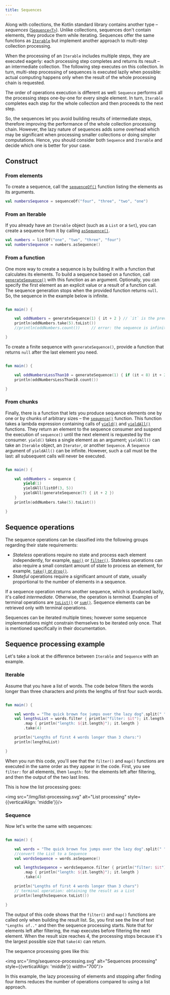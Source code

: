 ```yaml
---
title: Sequences
---
```



Along with collections, the Kotlin standard library contains another type – _sequences_ ([`Sequence<T>`](https://kotlinlang.org/api/latest/jvm/stdlib/kotlin.sequences/-sequence/index.html)).
Unlike collections, sequences don't contain elements, they produce them while iterating. 
Sequences offer the same functions as [`Iterable`](https://kotlinlang.org/api/latest/jvm/stdlib/kotlin.collections/-iterable/index.html)
but implement another approach to multi-step collection processing.

When the processing of an `Iterable` includes multiple steps, they are executed eagerly: each processing step completes
and returns its result – an intermediate collection. The following step executes on this collection. In turn, multi-step
processing of sequences is executed lazily when possible: actual computing happens only when the result of the whole
processing chain is requested. 

The order of operations execution is different as well: `Sequence` performs all the processing steps one-by-one for every
single element. In turn, `Iterable` completes each step for the whole collection and then proceeds to the next step. 

So, the sequences let you avoid building results of intermediate steps, therefore improving the performance of the whole
collection processing chain. However, the lazy nature of sequences adds some overhead which may be significant when
processing smaller collections or doing simpler computations. Hence, you should consider both `Sequence` and `Iterable`
and decide which one is better for your case.

## Construct

### From elements

To create a sequence, call the [`sequenceOf()`](https://kotlinlang.org/api/latest/jvm/stdlib/kotlin.sequences/sequence-of.html)
function listing the elements as its arguments.

```kotlin
val numbersSequence = sequenceOf("four", "three", "two", "one")
```

### From an Iterable

If you already have an `Iterable` object (such as a `List` or a `Set`), you can create a sequence from it by calling
[`asSequence()`](https://kotlinlang.org/api/latest/jvm/stdlib/kotlin.collections/as-sequence.html).

```kotlin
val numbers = listOf("one", "two", "three", "four")
val numbersSequence = numbers.asSequence()

```

### From a function

One more way to create a sequence is by building it with a function that calculates its elements.
To build a sequence based on a function, call [`generateSequence()`](https://kotlinlang.org/api/latest/jvm/stdlib/kotlin.sequences/generate-sequence.html)
with this function as an argument. Optionally, you can specify the first element as an explicit value or a result of a function call.
The sequence generation stops when the provided function returns `null`. So, the sequence in the example below is infinite.

```kotlin

fun main() {

    val oddNumbers = generateSequence(1) { it + 2 } // `it` is the previous element
    println(oddNumbers.take(5).toList())
    //println(oddNumbers.count())     // error: the sequence is infinite

}
```


To create a finite sequence with `generateSequence()`, provide a function that returns `null` after the last element you need.

```kotlin

fun main() {

    val oddNumbersLessThan10 = generateSequence(1) { if (it < 8) it + 2 else null }
    println(oddNumbersLessThan10.count())

}
```


### From chunks

Finally, there is a function that lets you produce sequence elements one by one or by chunks of arbitrary sizes – the
[`sequence()`](https://kotlinlang.org/api/latest/jvm/stdlib/kotlin.sequences/sequence.html) function.
This function takes a lambda expression containing calls of [`yield()`](https://kotlinlang.org/api/latest/jvm/stdlib/kotlin.sequences/-sequence-scope/yield.html)
and [`yieldAll()`](https://kotlinlang.org/api/latest/jvm/stdlib/kotlin.sequences/-sequence-scope/yield-all.html) functions.
They return an element to the sequence consumer and suspend the execution of `sequence()` until the next element is
requested by the consumer. `yield()` takes a single element as an argument; `yieldAll()` can take an `Iterable` object,
an `Iterator`, or another `Sequence`. A `Sequence` argument of `yieldAll()` can be infinite. However, such a call must be
the last: all subsequent calls will never be executed.

```kotlin

fun main() {

    val oddNumbers = sequence {
        yield(1)
        yieldAll(listOf(3, 5))
        yieldAll(generateSequence(7) { it + 2 })
    }
    println(oddNumbers.take(5).toList())

}
```


## Sequence operations

The sequence operations can be classified into the following groups regarding their state requirements:

* _Stateless_ operations require no state and process each element independently, for example, [`map()`](./collection-transformations.md#map) or [`filter()`](./collection-filtering.md).
   Stateless operations can also require a small constant amount of state to process an element, for example, [`take()` or `drop()`](./collection-parts.md).
* _Stateful_ operations require a significant amount of state, usually proportional to the number of elements in a sequence.

If a sequence operation returns another sequence, which is produced lazily, it's called _intermediate_.
Otherwise, the operation is _terminal_. Examples of terminal operations are [`toList()`](./constructing-collections.md#copy)
or [`sum()`](./collection-aggregate.md). Sequence elements can be retrieved only with terminal operations.

Sequences can be iterated multiple times; however some sequence implementations might constrain themselves to be iterated
only once. That is mentioned specifically in their documentation.

## Sequence processing example

Let's take a look at the difference between `Iterable` and `Sequence` with an example. 

### Iterable

Assume that you have a list of words. The code below filters the words longer than three characters and prints the lengths
of first four such words.

```kotlin

fun main() {    

    val words = "The quick brown fox jumps over the lazy dog".split(" ")
    val lengthsList = words.filter { println("filter: $it"); it.length > 3 }
        .map { println("length: ${it.length}"); it.length }
        .take(4)

    println("Lengths of first 4 words longer than 3 chars:")
    println(lengthsList)

}
```


When you run this code, you'll see that the `filter()` and `map()` functions are executed in the same order as they appear
in the code. First, you see `filter:` for all elements, then `length:` for the elements left after filtering, and then
the output of the two last lines. 

This is how the list processing goes:

<img src="/img/list-processing.svg" alt="List processing" style={{verticalAlign: 'middle'}}/>

### Sequence

Now let's write the same with sequences:

```kotlin

fun main() {

    val words = "The quick brown fox jumps over the lazy dog".split(" ")
    //convert the List to a Sequence
    val wordsSequence = words.asSequence()

    val lengthsSequence = wordsSequence.filter { println("filter: $it"); it.length > 3 }
        .map { println("length: ${it.length}"); it.length }
        .take(4)

    println("Lengths of first 4 words longer than 3 chars")
    // terminal operation: obtaining the result as a List
    println(lengthsSequence.toList())

}
```


The output of this code shows that the `filter()` and `map()` functions are called only when building the result list.
So, you first see the line of text `"Lengths of.."` and then the sequence processing starts.
Note that for elements left after filtering, the map executes before filtering the next element.
When the result size reaches 4, the processing stops because it's the largest possible size that `take(4)` can return.

The sequence processing goes like this:

<img src="/img/sequence-processing.svg" alt="Sequences processing" style={{verticalAlign: 'middle'}} width="700"/>

In this example, the lazy processing of elements and stopping after finding four items reduces the number of operations
compared to using a list approach.
